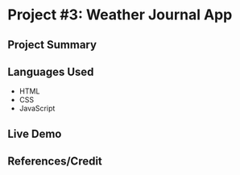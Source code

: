 # Project #3: Weather Journal App

## Project Summary 

## Languages Used 

- HTML
- CSS
- JavaScript

## Live Demo 

## References/Credit

